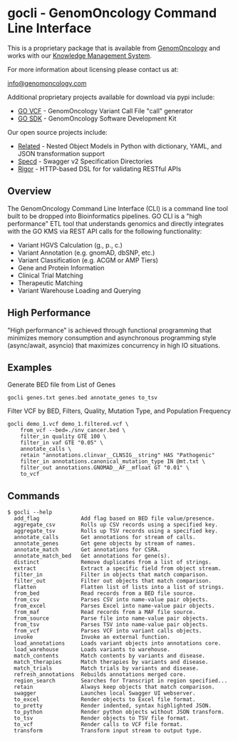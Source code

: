 gocli - GenomOncology Command Line Interface
============================================


This is a proprietary package that is available from [GenomOncology] and works
with our [Knowledge Management System].

For more information about licensing please contact us at:

info@genomoncology.com

    
Additional proprietary projects available for download via pypi include:

* [GO VCF] - GenomOncology Variant Call File "call" generator
* [GO SDK] - GenomOncology Software Development Kit
    
Our open source projects include:

* [Related] - Nested Object Models in Python with dictionary, YAML, and JSON transformation support
* [Specd] - Swagger v2 Specification Directories
* [Rigor] - HTTP-based DSL for for validating RESTful APIs


Overview
--------

The GenomOncology Command Line Interface (CLI) is a command line tool built to be
dropped into Bioinformatics pipelines. GO CLI is a "high performance" ETL tool that
understands genomics and directly integrates with the GO KMS via REST API calls
for the following functionality:

* Variant HGVS Calculation (g., p., c.)
* Variant Annotation (e.g. gnomAD, dbSNP, etc.)
* Variant Classification (e.g. ACGM or AMP Tiers)
* Gene and Protein Information
* Clinical Trial Matching
* Therapeutic Matching
* Variant Warehouse Loading and Querying


High Performance
----------------

"High performance" is achieved through functional programming that minimizes
memory consumption and asynchronous programming style (async/await, asyncio) that
maximizes concurrency in high IO situations.



Examples
--------

Generate BED file from List of Genes

    gocli genes.txt genes.bed annotate_genes to_tsv


Filter VCF by BED, Filters, Quality, Mutation Type, and Population Frequency

    gocli demo_1.vcf demo_1.filtered.vcf \
        from_vcf --bed=./snv_cancer.bed \
        filter_in quality GTE 100 \
        filter_in vaf GTE "0.05" \
        annotate_calls \
        retain "annotations.clinvar__CLNSIG__string" HAS "Pathogenic"
        filter_in annotations.canonical_mutation_type IN @mt.txt \
        filter_out annotations.GNOMAD__AF__mfloat GT "0.01" \
        to_vcf


Commands
--------

    $ gocli --help
      add_flag             Add flag based on BED file value/presence.
      aggregate_csv        Rolls up CSV records using a specified key.
      aggregate_tsv        Rolls up TSV records using a specified key.
      annotate_calls       Get annotations for stream of calls.
      annotate_genes       Get gene objects by stream of names.
      annotate_match       Get annotations for CSRA.
      annotate_match_bed   Get annotations for gene(s).
      distinct             Remove duplicates from a list of strings.
      extract              Extract a specific field from object stream.
      filter_in            Filter in objects that match comparison.
      filter_out           Filter out objects that match comparison.
      flatten              Flatten list of lists into a list of strings.
      from_bed             Read records from a BED file source.
      from_csv             Parses CSV into name-value pair objects.
      from_excel           Parses Excel into name-value pair objects.
      from_maf             Read records from a MAF file source.
      from_source          Parse file into name-value pair objects.
      from_tsv             Parses TSV into name-value pair objects.
      from_vcf             Parses VCF into variant calls objects.
      invoke               Invoke an external function.
      load_annotations     Loads variant objects into annotations core.
      load_warehouse       Loads variants to warehouse.
      match_contents       Match contents by variants and disease.
      match_therapies      Match therapies by variants and disease.
      match_trials         Match trials by variants and disease.
      refresh_annotations  Rebuilds annotations merged core.
      region_search        Searches for Transcript in region specified...
      retain               Always keep objects that match comparison.
      swagger              Launches local Swagger UI webserver.
      to_excel             Render objects to Excel file format.
      to_pretty            Render indented, syntax highlighted JSON.
      to_python            Render python objects without JSON transform.
      to_tsv               Render objects to TSV file format.
      to_vcf               Render calls to VCF file format.
      transform            Transform input stream to output type.


[GenomOncology]: https://genomoncology.com/
[Knowledge Management System]: https://genomoncology.com/solutions/clinical-oncology/
[Related]: https://github.com/genomoncology/related
[Specd]: https://github.com/genomoncology/specd 
[Rigor]: https://github.com/genomoncology/rigor 
[GO VCF]: https://pypi.org/project/govcf/
[GO SDK]: https://pypi.org/project/gosdk/
